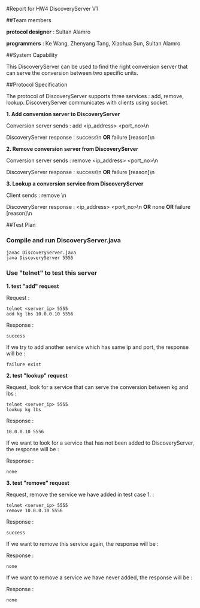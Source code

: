 #Report for HW4 DiscoveryServer V1

##Team members

**protocol designer** : Sultan Alamro

**programmers** : Ke Wang, Zhenyang Tang, Xiaohua Sun, Sultan Alamro

##System Capability

This DiscoveryServer can be used to find the right conversion server that can serve the conversion between two specific units. 

##Protocol Specification

The protocol of DiscoveryServer supports three services : add, remove, lookup. DiscoveryServer communicates with clients using socket.

**1. Add conversion server to DiscoveryServer**

Conversion server sends : add <unit1> <unit2> <ip_address> <port_no>\n

DiscoveryServer response : success\n **OR** failure [reason]\n

**2. Remove conversion server from DiscoveryServer**

Conversion server sends : remove <ip_address> <port_no>\n

DiscoveryServer response : success\n **OR** failure [reason]\n

**3. Lookup a conversion service from DiscoveryServer**

Client sends : remove <unit1> <unit2>\n

DiscoveryServer response : <ip_address> <port_no>\n **OR** none **OR** failure [reason]\n

##Test Plan

### Compile and run DiscoveryServer.java

```
javac DiscoveryServer.java
java DiscoveryServer 5555
```

### Use "telnet" to test this server

**1. test "add" request**

Request :
```
telnet <server_ip> 5555
add kg lbs 10.0.0.10 5556
```

Response :
```
success
```

If we try to add another service which has same ip and port, the response will be :
```
failure exist
```

**2. test "lookup" request**

Request, look for a service that can serve the conversion between kg and lbs :
```
telnet <server_ip> 5555
lookup kg lbs
```

Response : 
```
10.0.0.10 5556
```

If we want to look for a service that has not been added to DiscoveryServer, the response will be :

Response : 
```
none
```

**3. test "remove" request**

Request, remove the service we have added in test case 1. :
```
telnet <server_ip> 5555
remove 10.0.0.10 5556
```

Response : 
```
success
```

If we want to remove this service again, the response will be :

Response : 
```
none
```

If we want to remove a service we have never added, the response will be :

Response : 
```
none
```


